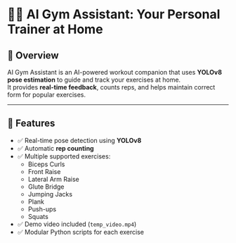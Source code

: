 
# 🏋️‍♂️ AI Gym Assistant: Your Personal Trainer at Home



## 📌 Overview
AI Gym Assistant is an AI-powered workout companion that uses **YOLOv8 pose estimation** to guide and track your exercises at home.  
It provides **real-time feedback**, counts reps, and helps maintain correct form for popular exercises.

---

## 🚀 Features
- ✅ Real-time pose detection using **YOLOv8**
- ✅ Automatic **rep counting**
- ✅ Multiple supported exercises:
  - Biceps Curls  
  - Front Raise  
  - Lateral Arm Raise  
  - Glute Bridge  
  - Jumping Jacks  
  - Plank  
  - Push-ups  
  - Squats  
- ✅ Demo video included (`temp_video.mp4`)
- ✅ Modular Python scripts for each exercise
